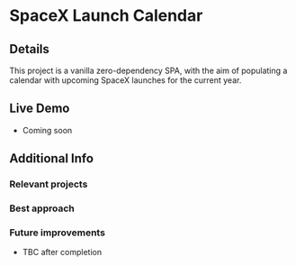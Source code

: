 # SpaceX Launch Calendar
## Details
This project is a vanilla zero-dependency SPA, with the aim of populating a calendar with upcoming SpaceX launches for the current year.


## Live Demo
- Coming soon


## Additional Info

### Relevant projects

### Best approach

### Future improvements
- TBC after completion